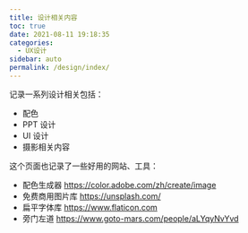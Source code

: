 ```yaml
---
title: 设计相关内容
toc: true
date: 2021-08-11 19:18:35
categories: 
  - UX设计
sidebar: auto
permalink: /design/index/
---
```




记录一系列设计相关包括：

- 配色
- PPT 设计
- UI 设计
- 摄影相关内容

这个页面也记录了一些好用的网站、工具：

-  配色生成器 https://color.adobe.com/zh/create/image
- 免费商用图片库 https://unsplash.com/
- 扁平字体库 https://www.flaticon.com
- 旁门左道 https://www.goto-mars.com/people/aLYqyNvYvd
